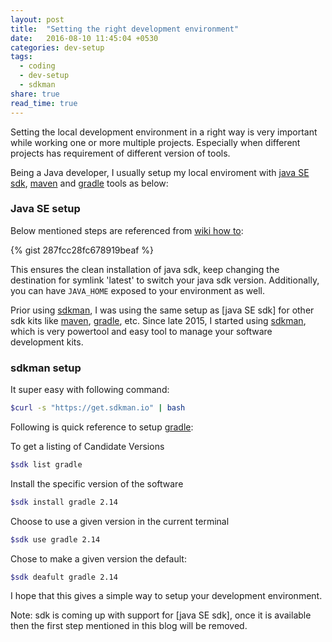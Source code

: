 ```yaml
---
layout: post
title:  "Setting the right development environment"
date:   2016-08-10 11:45:04 +0530
categories: dev-setup
tags:
  - coding
  - dev-setup
  - sdkman
share: true
read_time: true
---
```


Setting the local development environment in a right way is very important while working one or more multiple projects. Especially when different projects has requirement of different version of tools. 
 
Being a Java developer, I usually setup my local enviroment with [java SE sdk][java-se-sdk], [maven] and [gradle] tools as below: 

### Java SE setup
Below mentioned steps are referenced from [wiki how to][wiki-how-to]:

{% gist 287fcc28fc678919beaf %}

This ensures the clean installation of java sdk, keep changing the destination for symlink 'latest' to switch your java sdk version. Additionally, you can have ```JAVA_HOME``` exposed to your environment as well.

Prior using [sdkman], I was using the same setup as [java SE sdk] for other sdk kits like [maven], [gradle], etc. Since late 2015, I started using [sdkman], which is very powertool and easy tool to manage your software development kits.

### sdkman setup

It super easy with following command:

```bash
$curl -s "https://get.sdkman.io" | bash
```

Following is quick reference to setup [gradle]:

To get a listing of Candidate Versions

```bash
$sdk list gradle
```

Install the specific version of the software

```bash
$sdk install gradle 2.14
```
Choose to use a given version in the current terminal

```bash
$sdk use gradle 2.14
```

Chose to make a given version the default:

```bash
$sdk deafult gradle 2.14
```

I hope that this gives a simple way to setup your development environment. 

Note: sdk is coming up with support for [java SE sdk], once it is available then the first step mentioned in this blog will be removed.


[wiki-how-to]: http://www.wikihow.com/Install-Oracle-Java-JDK-on-Ubuntu-Linux
[java-se-sdk]: http://www.oracle.com/technetwork/java/javase/downloads/index.html
[maven]: https://maven.apache.org/
[gradle]: https://gradle.org/
[sdkman]: http://sdkman.io/


